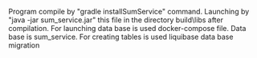 Program compile by "gradle installSumService" command.
Launching by "java -jar sum_service.jar" this file in the directory build\libs after compilation.
For launching data base is used docker-compose file.
Data base is sum_service.
For creating tables is used liquibase data base migration